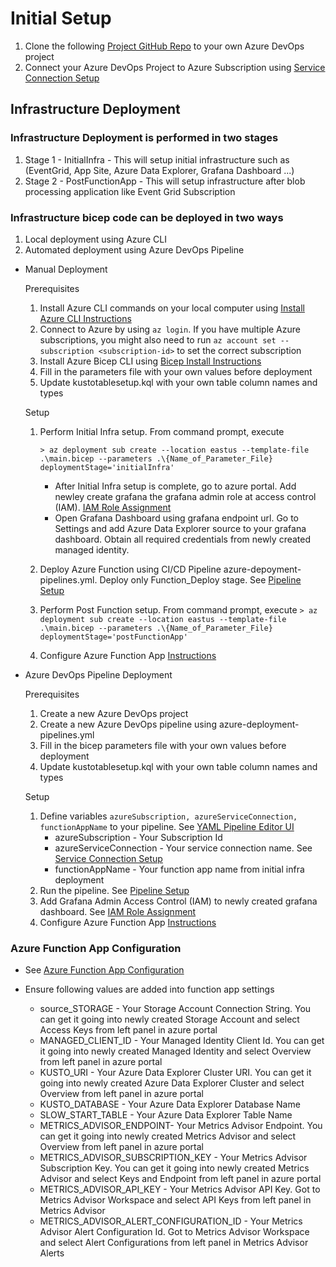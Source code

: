 # Initial Setup

1. Clone the following [Project GitHub Repo](https://github.com/Azure-Samples/real-time-monitoring-and-observability-for-media) to your own Azure DevOps project
1. Connect your Azure DevOps Project to Azure Subscription using [Service Connection Setup](https://learn.microsoft.com/azure/devops/pipelines/library/service-endpoints?view=azure-devops&tabs=yaml)

## Infrastructure Deployment

### Infrastructure Deployment is performed in two stages

1. Stage 1 - InitialInfra - This will setup initial infrastructure such as (EventGrid, App Site, Azure Data Explorer, Grafana Dashboard ...)
2. Stage 2 - PostFunctionApp - This will setup infrastructure after blob processing application like Event Grid Subscription

### Infrastructure bicep code can be deployed in two ways

1. Local deployment using Azure CLI
2. Automated deployment using Azure DevOps Pipeline

- Manual Deployment

  Prerequisites

  1. Install Azure CLI commands on your local computer using [Install Azure CLI Instructions](https://learn.microsoft.com/cli/azure/install-azure-cli)
  2. Connect to Azure by using `az login`. If you have multiple Azure subscriptions, you might also need to run `az account set --subscription <subscription-id>` to set the correct subscription
  3. Install Azure Bicep CLI using [Bicep Install Instructions](https://docs.microsoft.com/en-us/azure/azure-resource-manager/bicep/install)
  4. Fill in the parameters file with your own values before deployment
  5. Update kustotablesetup.kql with your own table column names and types

  Setup

  1. Perform Initial Infra setup. From command prompt, execute

     `> az deployment sub create --location eastus --template-file .\main.bicep --parameters .\{Name_of_Parameter_File} deploymentStage='initialInfra'`

     - After Initial Infra setup is complete, go to azure portal. Add newley create grafana the grafana admin role at access control (IAM). [IAM Role Assignment](https://learn.microsoft.com/en-us/azure/role-based-access-control/role-assignments-portal?tabs=current)
     - Open Grafana Dashboard using grafana endpoint url. Go to Settings and add Azure Data Explorer source to your grafana dashboard. Obtain all required credentials from newly created managed identity.

  2. Deploy Azure Function using CI/CD Pipeline azure-depoyment-pipelines.yml. Deploy only Function_Deploy stage. See [Pipeline Setup](./3_pipelines.md)

  3. Perform Post Function setup. From command prompt, execute
     `> az deployment sub create --location eastus --template-file .\main.bicep --parameters .\{Name_of_Parameter_File} deploymentStage='postFunctionApp'`
  4. Configure Azure Function App [Instructions](#azure-function-app-configuration)

- Azure DevOps Pipeline Deployment

  Prerequisites

  1. Create a new Azure DevOps project
  2. Create a new Azure DevOps pipeline using azure-deployment-pipelines.yml
  3. Fill in the bicep parameters file with your own values before deployment
  4. Update kustotablesetup.kql with your own table column names and types

  Setup

  1. Define variables `azureSubscription, azureServiceConnection, functionAppName` to your pipeline. See [YAML Pipeline Editor UI](https://learn.microsoft.com/en-us/azure/devops/pipelines/get-started/yaml-pipeline-editor?view=azure-devops)
     - azureSubscription - Your Subscription Id
     - azureServiceConnection - Your service connection name. See [Service Connection Setup](https://learn.microsoft.com/en-us/azure/devops/pipelines/library/service-endpoints?view=azure-devops&tabs=yaml)
     - functionAppName - Your function app name from initial infra deployment
  2. Run the pipeline. See [Pipeline Setup](./3_pipelines.md)
  3. Add Grafana Admin Access Control (IAM) to newly created grafana dashboard. See [IAM Role Assignment](https://learn.microsoft.com/en-us/azure/role-based-access-control/role-assignments-portal?tabs=current)
  4. Configure Azure Function App [Instructions](#azure-function-app-configuration)

### Azure Function App Configuration

- See [Azure Function App Configuration](https://learn.microsoft.com/en-us/azure/azure-functions/functions-how-to-use-azure-function-app-settings?tabs=portal)

- Ensure following values are added into function app settings
  - source_STORAGE - Your Storage Account Connection String. You can get it going into newly created Storage Account and select Access Keys from left panel in azure portal
  - MANAGED_CLIENT_ID - Your Managed Identity Client Id. You can get it going into newly created Managed Identity and select Overview from left panel in azure portal
  - KUSTO_URI - Your Azure Data Explorer Cluster URI. You can get it going into newly created Azure Data Explorer Cluster and select Overview from left panel in azure portal
  - KUSTO_DATABASE - Your Azure Data Explorer Database Name
  - SLOW_START_TABLE - Your Azure Data Explorer Table Name
  - METRICS_ADVISOR_ENDPOINT- Your Metrics Advisor Endpoint. You can get it going into newly created Metrics Advisor and select Overview from left panel in azure portal
  - METRICS_ADVISOR_SUBSCRIPTION_KEY - Your Metrics Advisor Subscription Key. You can get it going into newly created Metrics Advisor and select Keys and Endpoint from left panel in azure portal
  - METRICS_ADVISOR_API_KEY - Your Metrics Advisor API Key. Got to Metrics Advisor Workspace and select API Keys from left panel in Metrics Advisor
  - METRICS_ADVISOR_ALERT_CONFIGURATION_ID - Your Metrics Advisor Alert Configuration Id. Got to Metrics Advisor Workspace and select Alert Configurations from left panel in Metrics Advisor Alerts

